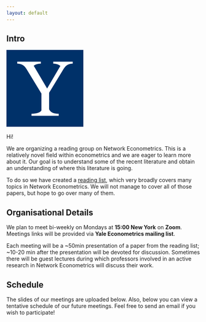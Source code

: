 ```yaml
---
layout: default
---
```


## Intro

<img class="profile-picture" src="Yale_logo.jpg">

Hi! 

We are organizing a reading group on Network Econometrics. This is a relatively novel field within econometrics and we are eager to learn more about it. Our goal is to understand some of the recent literature and obtain an understanding of where this literature is going.

To do so we have created a [reading list](https://ikleni.github.io/researcher/Networks%20RG_Winter%202021.pdf), which very broadly covers many topics in Network Econometrics. We will not manage to cover all of those papers, but hope to go over many of them.

## Organisational Details

We plan to meet bi-weekly on Mondays at **15:00 New York** on **Zoom**. Meetings links will be provided via **Yale Econometrics mailing list**. 

Each meeting will be a ~50min presentation of a paper from the reading list; ~10-20 min after the presentation will be devoted for discussion. Sometimes there will be guest lectures during which professors involved in an active research in Network Econometrics will discuss their work.

## Schedule

The slides of our meetings are uploaded below. Also, below you can view a tentative schedule of our future meetings. Feel free to send an email if you wish to participate! 
